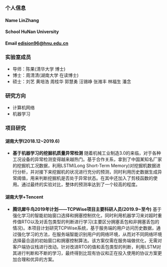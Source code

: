 ### 个人信息
#### Name LinZhang
####
#### School HuNan University
#### Email edision96@hnu.edu.cn

### 实验室成员
- 导师：陈果(清华大学 博士)
- 博士：周清清(湖南大学 在读博士)
- 硕士：刘艺
       黄培浩
       周桂华
       郭慧勇
       汪锡峥
       张潍丰
       林福生
       潘念
### 研究方向
- 计算机网络
- 机器学习

### 项目研究
#### 湖南大学(2018.12~2019.6)
- **基于机器学习的挖掘机质量异常检测**
随着机械工业制造3.0的来临，对于各种工况设备的异常检测变得越来越热门。基于合作关系，拿到了中国某知名厂家的挖掘机工况数据，利用LSTM(Long Short-Term Memory)对挖掘机数据进行分析，并对接下来挖掘机的状况进行充分的预测，同时利用历史数据生成异常阈值，用来判断挖掘机是否处于异常状态。在其中还加入了剪枝函数的使用。通过最终的实验对比，整体的预测率达到了一个较高的程度。
#### 湖南大学+Tencent
- **腾讯犀牛鸟2019年计划——TCPWise项目主要科研人员(2019.9~至今)**
基于强化学习的智能初始窗口选择和拥塞控制优化，同时利用机器学习来对超时重传值RTO以及对丢包类型的判断进行学习(主要区分拥塞丢包和非拥塞丢包的情况)。本项目计划研究TCPWise系统，基于服务端的用户访问历史数据，通过强化学习的方法，在服务端智能识别用户的网络环境，从而对不同网络环境选择最合适的初始窗口和拥塞控制算法。该方案仅需在服务端做优化，无需对客户端协议栈进行改动。针对改进RTO的值和丢包类型的判断，利用LSTM对其进行判断和不断的学习，最终得到比现有协议和正在投入使用的协议方案更加合理和优异的方案。


